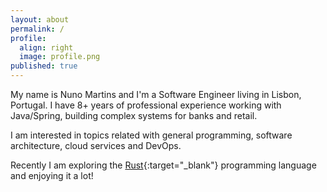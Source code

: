 ```yaml
---
layout: about
permalink: /
profile:
  align: right
  image: profile.png
published: true
---
```


My name is Nuno Martins and I'm a Software Engineer living in Lisbon, Portugal.
I have 8+ years of professional experience working with Java/Spring, building complex 
systems for banks and retail.

I am interested in topics related with general programming, software architecture, cloud services and DevOps.

Recently I am exploring the [Rust](https://www.rust-lang.org/){:target="_blank"} programming language and enjoying it a lot!